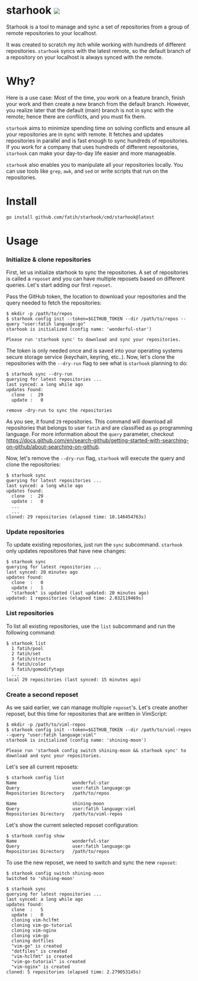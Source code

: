 # starhook [![](https://github.com/fatih/starhook/workflows/build/badge.svg)](https://github.com/fatih/starhook/actions)

Starhook is a tool to manage and sync a set of repositories from a group of remote repositories to your localhost. 

It was created to scratch my itch while working with hundreds of different repositories. `starhook` syncs with the latest remote, so the default branch of a repository on your localhost is always synced with the remote.

# Why?

Here is a use case: Most of the time, you work on a feature branch, finish your work and then create a new branch from the default branch. However, you realize later that the default (main) branch is not in sync with the remote; hence there are conflicts, and you must fix them. 

`starhook` aims to minimize spending time on solving conflicts and ensure all your repositories are in sync with remote. It fetches and updates repositories in parallel and is fast enough to sync hundreds of repositories. If you work for a company that uses hundreds of different repositories, `starhook` can make your day-to-day life easier and more manageable. 

`starhook` also enables you to manipulate all your repositories locally. You can use tools like `grep`, `awk`, and `sed` or write scripts that run on the repositories. 

# Install

```bash
go install github.com/fatih/starhook/cmd/starhook@latest
```

# Usage


### Initialize & clone repositories

First, let us initialize starhook to sync the repositories. A set of repositories is called a `reposet` and you can have multiple reposets based on different queries. Let's start adding our first `reposet`.

Pass the GitHub token, the location to download your repositories and the query needed to fetch the repositories:

```
$ mkdir -p /path/to/repos
$ starhook config init --token=$GITHUB_TOKEN --dir /path/to/repos --query "user:fatih language:go" 
starhook is initialized (config name: 'wonderful-star')

Please run 'starhook sync' to download and sync your repositories.
```

The token is only needed once and is saved into your operating systems secure storage service (keychain, keyring, etc..). Now, let's clone the repositories  with the `--dry-run` flag to see what is `starhook` planning to do:

```
$ starhook sync --dry-run
querying for latest repositories ...
last synced: a long while ago
updates found:
  clone  :  29
  update :   0

remove -dry-run to sync the repositories
```

As you see, it found `29` repositories. This command will download all repositories that
belongs to user `fatih` and are classified as `go` programming language. For
more information about the `query` parameter, checkout
https://docs.github.com/en/search-github/getting-started-with-searching-on-github/about-searching-on-github. 

Now, let's remove the `--dry-run` flag, `starhook` will execute the query and clone the repositories: 

```
$ starhook sync
querying for latest repositories ...
last synced: a long while ago
updates found:
  clone  :  29
  update :   0
  ...
  ...
cloned: 29 repositories (elapsed time: 10.146454763s)
```

### Update repositories

To update existing repositories, just run the `sync` subcommand. `starhook` only updates repositores that have new changes:


```
$ starhook sync
querying for latest repositories ...
last synced: 20 minutes ago
updates found:
  clone  :   0
  update :   1
  "starhook" is updated (last updated: 20 minutes ago)
updated: 1 repositories (elapsed time: 2.032119469s)
```


### List repositories

To list all existing repositories, use the `list` subcommand and run the following command:

```
$ starhook list
  1 fatih/pool
  2 fatih/set
  3 fatih/structs
  4 fatih/color
  5 fatih/gomodifytags
  ...
local 29 repositories (last synced: 15 minutes ago)
```


### Create a second reposet

As we said earlier, we can manage multiple `reposet`'s. Let's create another reposet, but this time for repositories that are written in VimScript:

```
$ mkdir -p /path/to/viml-repos
$ starhook config init --token=$GITHUB_TOKEN --dir /path/to/viml-repos --query "user:fatih language:viml" 
starhook is initialized (config name: 'shining-moon')

Please run 'starhook config switch shining-moon && starhook sync' to download and sync your repositories.
```

Let's see all current reposets:

```
$ starhook config list
Name                     wonderful-star
Query                    user:fatih language:go
Repositories Directory   /path/to/repos

Name                     shining-moon
Query                    user:fatih language:viml
Repositories Directory   /path/to/viml-repos
```

Let's show the current selected reposet configuration:


```
$ starhook config show
Name                     wonderful-star
Query                    user:fatih language:go
Repositories Directory   /path/to/repos
```


To use the new reposet, we need to switch and sync the new `reposet`:

```
$ starhook config switch shining-moon
Switched to 'shining-moon'

$ starhook sync
querying for latest repositories ...
last synced: a long while ago
updates found:
  clone  :   5
  update :   0
  cloning vim-hclfmt
  cloning vim-go-tutorial
  cloning vim-nginx
  cloning vim-go
  cloning dotfiles
  "vim-go" is created
  "dotfiles" is created
  "vim-hclfmt" is created
  "vim-go-tutorial" is created
  "vim-nginx" is created
cloned: 5 repositories (elapsed time: 2.279053145s)
```

